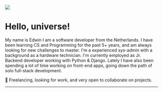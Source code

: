 ![](https://img.shields.io/badge/OS-Linux-informational?style=flat&logo=<LOGO_NAME>&logoColor=white&color=2bbc8a)



# Hello, universe!

My name is Edwin I am a software developer from the Netherlands. I have been learning CS and Programming for the past 5+ years, and am always looking for new challenges to master. I'm a experienced sys-admin with a background as a hardware technician. I'm currently employed as Jr. Backend developer working with Python & Django. Lately I have also been spending a lot of time working on front-end apps, going down the path of solo full-stack development. 

🌱 Freelancing, looking for work, and very open to collaborate on projects. 

----



<!--
**genego-dev/genego-dev** is a ✨ _special_ ✨ repository because its `README.md` (this file) appears on your GitHub profile.

Here are some ideas to get you started:

- 🔭 I’m currently working on ...
- 🌱 I’m currently learning ...
- 👯 I’m looking to collaborate on ...
- 🤔 I’m looking for help with ...
- 💬 Ask me about ...
- 📫 How to reach me: ...
- 😄 Pronouns: ...
- ⚡ Fun fact: ...
-->

